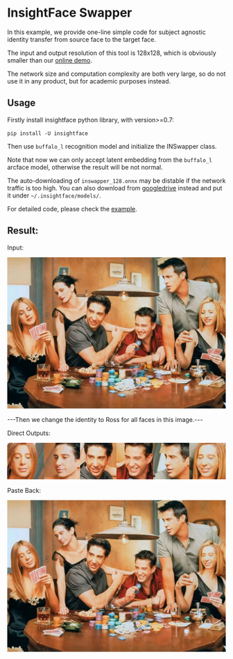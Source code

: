 # InsightFace Swapper

In this example, we provide one-line simple code for subject agnostic identity transfer from source face to the target face.

The input and output resolution of this tool is 128x128, which is obviously smaller than our [online demo](http://demo.insightface.ai:7009/). 

The network size and computation complexity are both very large, so do not use it in any product, but for academic purposes instead.


## Usage

Firstly install insightface python library, with version>=0.7:

```
pip install -U insightface
```

Then use `buffalo_l` recognition model and initialize the INSwapper class. 

Note that now we can only accept latent embedding from the `buffalo_l` arcface model, otherwise the result will be not normal.

The auto-downloading of `inswapper_128.onnx` may be distable if the network traffic is too high. 
You can also download from [googledrive](https://drive.google.com/file/d/1GW7Q41Uk4H30wVFL2Tl4Kl8MWIV4fVFC/view?usp=share_link) instead and put it under `~/.insightface/models/`.

For detailed code, please check the [example](inswapper_main.py).

## Result:

Input: 

<img src="https://raw.githubusercontent.com/nttstar/insightface-resources/master/images/t1.jpg" width="640" />

---Then we change the identity to Ross for all faces in this image.---

Direct Outputs:

<img src="https://raw.githubusercontent.com/nttstar/insightface-resources/master/images/t1_swapped2.jpg" width="640" />

Paste Back:

<img src="https://raw.githubusercontent.com/nttstar/insightface-resources/master/images/t1_swapped.jpg" width="640" />

